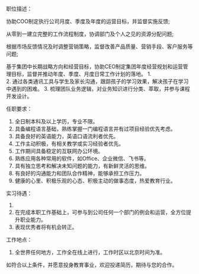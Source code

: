 职位描述：


协助COO制定执行公司月度、季度及年度的运营目标，并监督实施反馈;

从零到一建立完整的工作流程制度，协调部门及个人之见的资源分配问题;

根据市场反馈情况及时调整营销策略，监督改善产品质量、营销手段、客户服务等问题;

基于集团中长期战略方向和经营目标，协助CEO制定集团年度经营规划和运营管理目标，监督并推动年度、季度、月度日常工作计划的落地。
1.  
2.  通过各类通讯工具与学生及家长沟通，跟踪孩子的学习效果，解决孩子在学习中遇到的困难。
3.  梳理团队业务逻辑，对业务知识进行分类、萃取，并参与课程开发设计。


任职要求：

1.  全日制本科及以上学历，专业不限。
2.  具备编程语言基础，熟练掌握一门编程语言并有过项目经验优先考虑。
3.  具备良好的英语能力，英语口语流利者优先。
4.  工作主动积极，有相关教学或实习经验者优先。
5.  工作期间具备稳定的互联网办公环境。
6.  熟练应用各种常用的软件，如Office、企业微信、飞书等。
7.  具有独立思考和解决未知问题的能力，有新鲜灵活的思维。
8.  有良好的沟通能力和团队合作精神，能够承担工作压力。
9.  健康的心里、积极乐观的心态、积极主动的做事态度，热爱教育行业。


实习待遇：

1.  
2.  在完成本职工作基础上，可参与到公司任何一个部门的例会和运营，全方位提升职业能力。
3.  表现优秀者将有机会转正。

工作地点：

1. 全世界任何地方，工作全在线上进行，工作时区以北京时间为准。

如符合以上条件，并愿意投身教育事业，欢迎投递简历，期待与您的合作。



